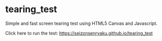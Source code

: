 # tearing_test
Simple and fast screen tearing test using HTML5 Canvas and Javascript.

Click here to run the test: https://seizonsenryaku.github.io/tearing_test
